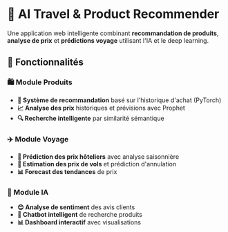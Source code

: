 # 🌟 AI Travel & Product Recommender

Une application web intelligente combinant **recommandation de produits**, **analyse de prix** et **prédictions voyage** utilisant l'IA et le deep learning.

## 🎯 Fonctionnalités

### 🛍️ Module Produits
- **🎯 Système de recommandation** basé sur l'historique d'achat (PyTorch)
- **📈 Analyse des prix** historiques et prévisions avec Prophet
- **🔍 Recherche intelligente** par similarité sémantique

### ✈️ Module Voyage
- **🏨 Prédiction des prix hôteliers** avec analyse saisonnière
- **🎫 Estimation des prix de vols** et prédiction d'annulation
- **📊 Forecast des tendances** de prix

### 🧠 Module IA
- **😊 Analyse de sentiment** des avis clients
- **🤖 Chatbot intelligent** de recherche produits
- **📊 Dashboard interactif** avec visualisations


